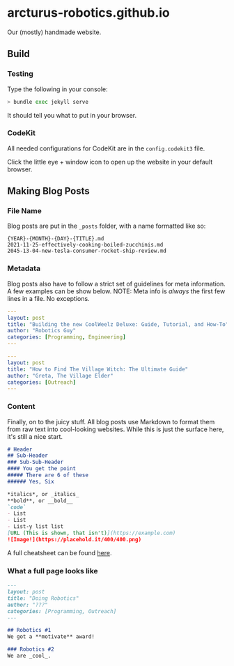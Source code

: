 # arcturus-robotics.github.io

Our (mostly) handmade website.

## Build

### Testing

Type the following in your console:

```bash
> bundle exec jekyll serve
```

It should tell you what to put in your browser.

### CodeKit

All needed configurations for CodeKit are in the `config.codekit3` file.

Click the little eye + window icon to open up the website in your default browser.

## Making Blog Posts

### File Name

Blog posts are put in the `_posts` folder, with a name formatted like so:

```text
{YEAR}-{MONTH}-{DAY}-{TITLE}.md
2021-11-25-effectively-cooking-boiled-zucchinis.md
2045-13-04-new-tesla-consumer-rocket-ship-review.md
```

### Metadata

Blog posts also have to follow a strict set of guidelines for meta information. A few examples can be show below. NOTE: Meta info is *always* the first few lines in a file. No exceptions.

```yaml
---
layout: post
title: "Building the new CoolWeelz Deluxe: Guide, Tutorial, and How-To"
author: "Robotics Guy"
categories: [Programming, Engineering]
---
```

```yaml
---
layout: post
title: "How to Find The Village Witch: The Ultimate Guide"
author: "Greta, The Village Elder"
categories: [Outreach]
---
```

### Content

Finally, on to the juicy stuff. All blog posts use Markdown to format them from raw text into cool-looking websites. While this is just the surface here, it's still a nice start.

```md
# Header
## Sub-Header
### Sub-Sub-Header
#### You get the point
##### There are 6 of these
###### Yes, Six

*italics*, or _italics_
**bold**, or __bold__
`code`
- List
- List
- List-y list list
[URL (This is shown, that isn't)](https://example.com)
![Image!](https://placehold.it/400/400.png)
```

A full cheatsheet can be found [here](https://github.com/adam-p/markdown-here/wiki/Markdown-Cheatsheet).

### What a full page looks like

```md
---
layout: post
title: "Doing Robotics"
author: "???"
categories: [Programming, Outreach]
---

## Robotics #1
We got a **motivate** award!

### Robotics #2
We are _cool_.
```
